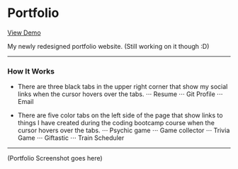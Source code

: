 # Portfolio

[View Demo](https://www.charlenerigby.com/)

My newly redesigned portfolio website.
(Still working on it though :D)

- - - -

### How It Works

  * There are three black tabs in the upper right corner that show my social links when the cursor hovers over the tabs.
  ⋅⋅⋅ Resume
  ⋅⋅⋅ Git Profile
  ⋅⋅⋅ Email

  * There are five color tabs on the left side of the page that show links to things I have created during the coding bootcamp course when the cursor hovers over the tabs.
  ⋅⋅⋅ Psychic game
  ⋅⋅⋅ Game collector
  ⋅⋅⋅ Trivia Game
  ⋅⋅⋅ Giftastic
  ⋅⋅⋅ Train Scheduler
  
  - - - -
  
  (Portfolio Screenshot goes here)